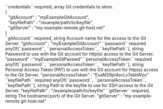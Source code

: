 <tr>
<td>``credentials``</td>
<td>required, array</td>
<td>Git credentials to store.</td>
<td>
<div>{</div>
<div style="padding-left:10px;">"gitAccount" : "myExampleGitAccount",</div>
<div style="padding-left:10px;">"keyfilePath" : "/example/path/to/keyfile",</div>
<div style="padding-left:10px;">"gitServer" : "my-example-remote.git-host.net"</div>
<div>}</div>
</td>
<td></td>
</tr>
<tr>
<td style="padding-left:20px;">``gitAccount``</td>
<td>required, string</td>
<td>Account name for the access to the Git Server.</td>
<td>"gitAccount" : "myExampleGitAccount"</td>
<td></td>
</tr>
<tr>
<td style="padding-left:20px;">``password``</td>
<td>required anyOf(``password``, ``personalAccessToken``, ``keyfilePath``), string</td>
<td>Password to use with the Git account for http(s) access to the Git Server.</td>
<td>"password" : "myExampleGitPasswd"</td>
<td></td>
</tr>
<tr>
<td style="padding-left:20px;">``personalAccessToken``</td>
<td>required anyOf(``password``, ``personalAccessToken``, ``keyfilePath``), string</td>
<td>Personal Access Token (PAT) to use with the Git account for http(s) access to the Git Server.</td>
<td>"personalAccessToken" : "ExaM29pl4evLx7ebhWzo"</td>
<td></td>
</tr>
<tr>
<td style="padding-left:20px;">``keyfilePath``</td>
<td>required anyOf(``password``, ``personalAccessToken``, ``keyfilePath``), string</td>
<td>Path to the keyfile to use for SSH access to the Git Server.</td>
<td>"keyfilePath" : "/example/path/to/keyfile"</td>
<td></td>
</tr>
<tr>
<td style="padding-left:20px;">``gitServer``</td>
<td>required, string</td>
<td>The hostname(:port) of the Git Server.</td>
<td>"gitServer" : "my-example-remote.git-host.net"</td>
<td></td>
</tr>
